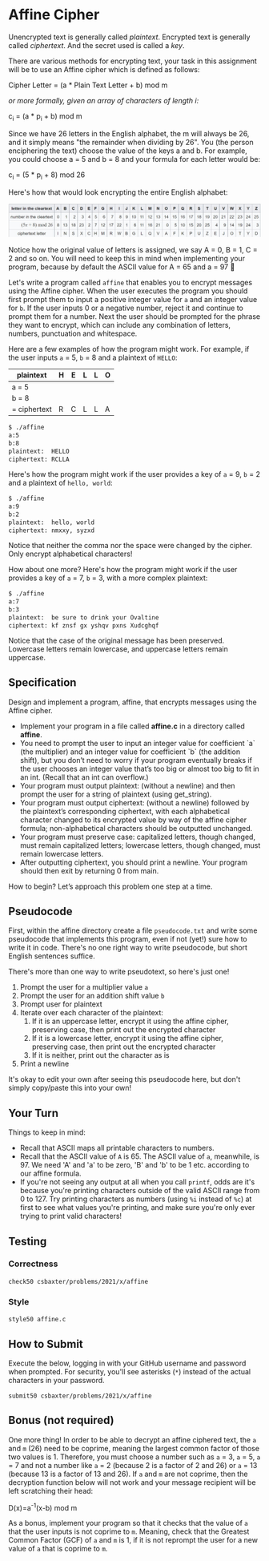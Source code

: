 # Affine Cipher

Unencrypted text is generally called _plaintext_. Encrypted text is generally called _ciphertext_. And the secret used is called a _key_.

There are various methods for encrypting text, your task in this assignment will be to use an Affine cipher which is defined as follows:

Cipher Letter = (a * Plain Text Letter + b) mod m

<i>or more formally, given an array of characters of length i:</i>

c<sub>i</sub> = (a * p<sub>i</sub> + b) mod m

Since we have 26 letters in the English alphabet, the m will always be 26, and it simply means "the remainder when dividing by 26".  You (the person enciphering the text) choose the value of the keys a and b.  For example, you could choose a = 5 and b = 8 and your formula for each letter would be:

c<sub>i</sub> = (5 * p<sub>i</sub> + 8) mod 26

Here's how that would look encrypting the entire English alphabet:

<img src="affine-cipher.jpg" />

Notice how the original value of letters is assigned, we say A = 0, B = 1, C = 2 and so on.  You will need to keep this in mind when implementing your program, because by default the ASCII value for A = 65 and a = 97 🤔

Let's write a program called `affine` that enables you to encrypt messages using the Affine cipher. When the user executes the program you should first prompt them to input a positive integer value for `a` and an integer value for `b`.  If the user inputs 0 or a negative number, reject it and continue to prompt them for a number. Next the user should be prompted for the phrase they want to encrypt, which can include any combination of letters, numbers, punctuation and whitespace.

Here are a few examples of how the program might work. For example, if the user inputs `a` = 5, `b` = 8 and a plaintext of `HELLO`:

| plaintext    | H    | E    | L    | L    | O    |
| ------------ | ---- | ---- | ---- | ---- | ---- |
|   a = 5      |      |      |      |      |      |
|   b = 8      |      |      |      |      |      |
| = ciphertext | R    | C    | L    | L    | A    |

```
$ ./affine
a:5
b:8
plaintext:  HELLO
ciphertext: RCLLA
```

Here's how the program might work if the user provides a key of `a` = 9, `b` = 2  and a plaintext of `hello, world`:

```
$ ./affine
a:9
b:2
plaintext:  hello, world
ciphertext: nmxxy, syzxd
```

Notice that neither the comma nor the space were changed by the cipher. Only encrypt alphabetical characters!

How about one more? Here's how the program might work if the user provides a key of `a` = 7, `b` = 3, with a more complex plaintext:

```
$ ./affine
a:7
b:3
plaintext:  be sure to drink your Ovaltine
ciphertext: kf znsf gx yshqv pxns Xudcghqf
```

Notice that the case of the original message has been preserved. Lowercase letters remain lowercase, and uppercase letters remain uppercase.

## Specification
Design and implement a program, affine, that encrypts messages using the Affine cipher.

<ul>
   <li>Implement your program in a file called <b>affine.c</b> in a directory called <b>affine</b>.</li>
<li>You need to prompt the user to input an integer value for coefficient `a` (the multiplier) and an integer value for coefficient `b` (the addition shift), but you don’t need to worry if your program eventually breaks if the user chooses an integer value that’s too big or almost too big to fit in an int. (Recall that an int can overflow.)
<li>Your program must output plaintext: (without a newline) and then prompt the user for a string of plaintext (using get_string).</li>
<li>Your program must output ciphertext: (without a newline) followed by the plaintext’s corresponding ciphertext, with each alphabetical character changed to its encrypted value by way of the affine cipher formula; non-alphabetical characters should be outputted unchanged.</li>
<li>Your program must preserve case: capitalized letters, though changed, must remain capitalized letters; lowercase letters, though changed, must remain lowercase letters.</li>
<li>After outputting ciphertext, you should print a newline. Your program should then exit by returning 0 from main.</li>
 </ul>
How to begin? Let’s approach this problem one step at a time.

## Pseudocode

First, within the affine directory create a file `pseudocode.txt` and write some pseudocode that implements this program, even if not (yet!) sure how to write it in code. There's no one right way to write pseudocode, but short English sentences suffice.

There's more than one way to write pseudotext, so here's just one!

1. Prompt the user for a multiplier value `a`
2. Prompt the user for an addition shift value `b`
3. Prompt user for plaintext
5. Iterate over each character of the plaintext:
   1. If it is an uppercase letter, encrypt it using the affine cipher, preserving case, then print out the encrypted character
   2. If it is a lowercase letter, encrypt it using the affine cipher, preserving case, then print out the encrypted character
   3. If it is neither, print out the character as is
6. Print a newline

It's okay to edit your own after seeing this pseudocode here, but don't simply copy/paste this into your own!

## Your Turn

Things to keep in mind:

* Recall that ASCII maps all printable characters to numbers.
* Recall that the ASCII value of `A` is 65. The ASCII value of `a`, meanwhile, is 97.  We need 'A' and 'a' to be zero, 'B' and 'b' to be 1 etc. according to our affine formula.
* If you're not seeing any output at all when you call `printf`, odds are it's because you're printing characters outside of the valid ASCII range from 0 to 127. Try printing characters as numbers (using `%i` instead of `%c`) at first to see what values you're printing, and make sure you're only ever trying to print valid characters!

## Testing

### Correctness

```
check50 csbaxter/problems/2021/x/affine
```

### Style

```
style50 affine.c
```

## How to Submit

Execute the below, logging in with your GitHub username and password when prompted. For security, you'll see asterisks (`*`) instead of the actual characters in your password.

```
submit50 csbaxter/problems/2021/x/affine
```

## Bonus (not required)

One more thing!  In order to be able to decrypt an affine ciphered text, the `a` and `m` (26) need to be coprime, meaning the largest common factor of those two values is 1.  Therefore, you must choose a number such as `a` = 3, `a` = 5, `a` = 7 and not a number like `a` = 2 (because 2 is a factor of 2 and 26) or `a` = 13  (because 13 is a factor of 13 and 26).  If `a` and `m` are not coprime, then the decryption function below will not work and your message recipient will be left scratching their head:

 D(x)=a<sup>-1</sup>(x-b) mod m
 
As a bonus, implement your program so that it checks that the value of `a` that the user inputs is not coprime to `m`.  Meaning, check that the Greatest Common Factor (GCF) of  `a` and `m` is 1, if it is not reprompt the user for a new value of `a` that is coprime to `m`.
